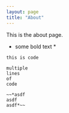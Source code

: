 ```yaml
---
layout: page
title: "About"
---
```


This is the about page.

* some bold text *

`this is code`

```
multiple
lines
of
code
```

	~~*asdf
	asdf
	asdf*~~
